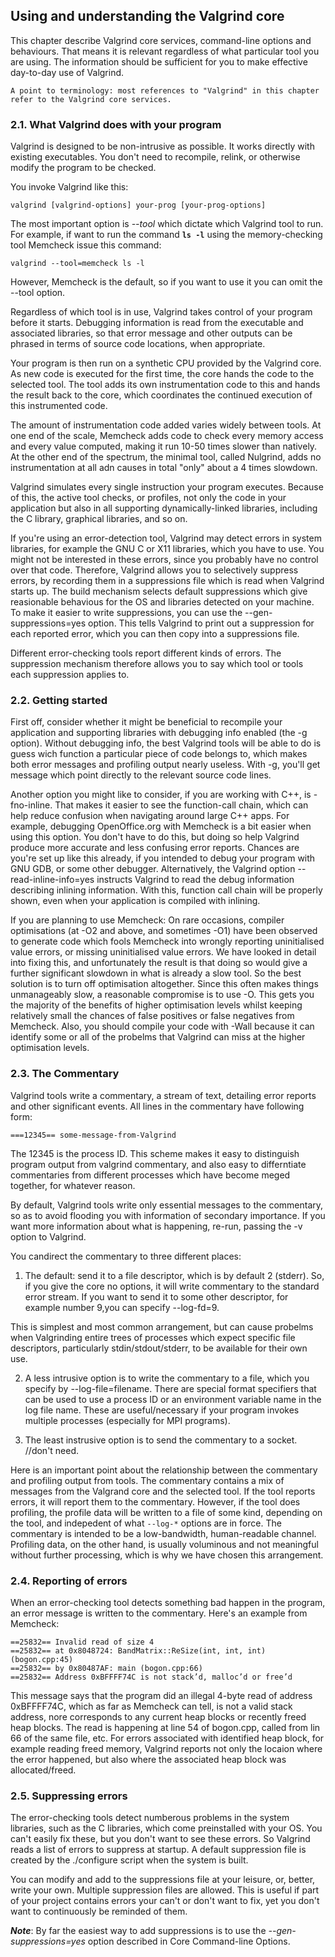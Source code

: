 ## Using and understanding the Valgrind core

This chapter describe Valgrind core services, command-line options and behaviours. That means it is relevant regardless of what particular tool you are using. The information should be sufficient for you to make effective day-to-day use of Valgrind.

	A point to terminology: most references to "Valgrind" in this chapter refer to the Valgrind core services.

### 2.1. What Valgrind does with your program

Valgrind is designed to be non-intrusive as possible. It works directly with existing executables. You don't need to recompile, relink, or otherwise modify the program to be checked.

You invoke Valgrind like this:
	
	valgrind [valgrind-options] your-prog [your-prog-options]

The most important option is *--tool* which dictate which Valgrind tool to run. For example, if want to run the command **`ls -l`** using the memory-checking tool Memcheck issue this command:

	valgrind --tool=memcheck ls -l

However, Memcheck is the default, so if you want to use it you can omit the --tool option.

Regardless of which tool is in use, Valgrind takes control of your program before it starts. Debugging information is read from the executable and associated libraries, so that error message and other outputs can be phrased in terms of source code locations, when appropriate.

Your program is then run on a synthetic CPU provided by the Valgrind core. As new code is executed for the first time, the core hands the code to the selected tool. The tool adds its own instrumentation code to this and hands the result back to the core, which coordinates the continued execution of this instrumented code.

The amount of instrumentation code added varies widely between tools. At one end of the scale, Memcheck adds code to check every memory access and every value computed, making it run 10-50 times slower than natively. At the other end of the spectrum, the minimal tool, called Nulgrind, adds no instrumentation at all adn causes in total "only" about a 4 times slowdown.

Valgrind simulates every single instruction your program executes. Because of this, the active tool checks, or profiles, not only the code in your application but also in all supporting dynamically-linked libraries, including the C library, graphical libraries, and so on.

If you're using an error-detection tool, Valgrind may detect errors in system libraries, for example the GNU C or X11 libraries, which you have to use. You might not be interested in these errors, since you probably have no control over that code. Therefore, Valgrind allows you to selectively suppress errors, by recording them in a suppressions file which is read when Valgrind starts up. The build mechanism selects default suppressions which give reasionable behavious for the OS and libraries detected on your machine. To make it easier to write suppressions, you can use the --gen-suppressions=yes option. This tells Valgrind to print out a suppression for each reported error, which you can then copy into a suppressions file.

Different error-checking tools report different kinds of errors. The suppression mechanism therefore allows you to say which tool or tools each suppression applies to.

### 2.2. Getting started

First off, consider whether it might be beneficial to recompile your application and supporting libraries with debugging info enabled (the -g option). Without debugging info, the best Valgrind tools will be able to do is guess wich function a particular piece of code belongs to, which makes both error messages and profiling output nearly useless. With -g, you'll get message which point directly to the relevant source code lines.

Another option you might like to consider, if you are working with C++, is -fno-inline. That makes it easier to see the function-call chain, which can help reduce confusion when navigating around large C++ apps. For example, debugging OpenOffice.org with Memcheck is a bit easier when using this option. You don't have to do this, but doing so help Valgrind produce more accurate and less confusing error reports. Chances are you're set up like this already, if you intended to debug your program with GNU GDB, or some other debugger. Alternatively, the Valgrind option --read-inline-info=yes instructs Valgrind to read the debug information describing inlining information. With this, function call chain will be properly shown, even when your application is compiled with inlining.

If you are planning to use Memcheck: On rare occasions, compiler optimisations (at -O2 and above, and sometimes -O1) have been observed to generate code which fools Memcheck into wrongly reporting uninitialised value errors, or missing uninitialised value errors. We have looked in detail into fixing this, and unfortunately the result is that doing so would give a further significant slowdown in what is already a slow tool. So the best solution is to turn off optimisation altogether. Since this often makes things unmanageably slow, a reasonable compromise is to use -O. This gets you the majority of the benefits of higher optimisation levels whilst keeping relatively small the chances of false positives or false negatives from Memcheck. Also, you should compile your code with -Wall because it can identify some or all of the probelms that Valgrind can miss at the higher optimisation levels. 

### 2.3. The Commentary

Valgrind tools write a commentary, a stream of text, detailing error reports and other significant events. All lines in the commentary have following form:

	===12345== some-message-from-Valgrind

The 12345 is the process ID. This scheme makes it easy to distinguish program output from valgrind commentary, and also easy to differntiate commentaries from different processes which have become meged together, for whatever reason.

By default, Valgrind tools write only essential messages to the commentary, so as to avoid flooding you with information of secondary importance. If you want more information about what is happening, re-run, passing the -v option to Valgrind. 

You candirect the commentary to three different places:

1. The default: send it to a file descriptor, which is by default 2 (stderr). So, if you give the core no options, it will write commentary to the standard error stream. If you want to send it to some other descriptor, for example number 9,you can specify --log-fd=9.

This is simplest and most common arrangement, but can cause probelms when Valgrinding entire trees of processes which expect specific file descriptors, particularly stdin/stdout/stderr, to be available for their own use.

2. A less intrusive option is to write the commentary to a file, which you specify by --log-file=filename. There are special format specifiers that can be used to use a process ID or an environment variable name in the log file name. These are useful/necessary if your program invokes multiple processes (especially for MPI programs). 

3. The least instrusive option is to send the commentary to a socket. //don't need.

Here is an important point about the relationship between the commentary and profiling output from tools. The commentary contains a mix of messages from the Valgrand core and the selected tool. If the tool reports errors, it will report them to the commentary. However, if the tool does profiling, the profile data will be written to a file of some kind, depending on the tool, and indepedent of what `--log-*` options are in force. The commentary is intended to be a low-bandwidth, human-readable channel. Profiling data, on the other hand, is usually voluminous and not meaningful without further processing, which is why we have chosen this arrangement.

### 2.4. Reporting of errors

When an error-checking tool detects something bad happen in the program, an error message is written to the commentary. Here's an example from Memcheck:

	==25832== Invalid read of size 4
	==25832== at 0x8048724: BandMatrix::ReSize(int, int, int) (bogon.cpp:45)
	==25832== by 0x80487AF: main (bogon.cpp:66)
	==25832== Address 0xBFFFF74C is not stack’d, malloc’d or free’d

This message says that the program did an illegal 4-byte read of address 0xBFFFF74C, which as far as Memcheck can tell, is not a valid stack address, nore corresponds to any current heap blocks or recently freed heap blocks. The read is happening at line 54 of bogon.cpp, called from lin 66 of the same file, etc. For errors associated with identified heap block, for example reading freed memory, Valgrind reports not only the locaion where the error happened, but also where the associated heap block was allocated/freed.

### 2.5. Suppressing errors

The error-checking tools detect numberous problems in the system libraries, such as the C libraries, which come preinstalled with your OS. You can't easily fix these, but you don't want to see these errors. So Valgrind reads a list of errors to suppress at startup. A default suppression file is created by the ./configure script when the system is built.

You can modify and add to the suppressions file at your leisure, or, better, write your own. Multiple suppression files are allowed. This is useful if part of your project contains errors your can't or don't want to fix, yet you don't want to continuously be reminded of them.

***Note***: By far the easiest way to add suppressions is to use the *--gen-suppressions=yes* option described in Core Command-line Options. 

